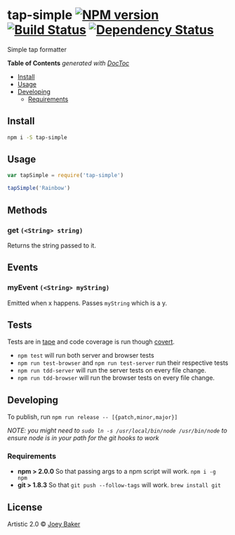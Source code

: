 # tap-simple [![NPM version][npm-image]][npm-url] [![Build Status][travis-image]][travis-url] [![Dependency Status][daviddm-url]][daviddm-image]

Simple tap formatter

<!-- START doctoc generated TOC please keep comment here to allow auto update -->
<!-- DON'T EDIT THIS SECTION, INSTEAD RE-RUN doctoc TO UPDATE -->
**Table of Contents**  *generated with [DocToc](http://doctoc.herokuapp.com/)*

- [Install](#install)
- [Usage](#usage)
- [Developing](#developing)
  - [Requirements](#requirements)

<!-- END doctoc generated TOC please keep comment here to allow auto update -->

## Install

```sh
npm i -S tap-simple
```


## Usage

```js
var tapSimple = require('tap-simple')

tapSimple('Rainbow')
```

## Methods
### get `(<String> string)`
Returns the string passed to it.

## Events
### myEvent `(<String> myString)`
Emitted when x happens. Passes `myString` which is a y.

## Tests
Tests are in [tape](https://github.com/substack/tape) and code coverage is run though [covert](https://github.com/substack/covert).

* `npm test` will run both server and browser tests
* `npm run test-browser` and `npm run test-server` run their respective tests
* `npm run tdd-server` will run the server tests on every file change.
* `npm run tdd-browser` will run the browser tests on every file change.

## Developing
To publish, run `npm run release -- [{patch,minor,major}]`

_NOTE: you might need to `sudo ln -s /usr/local/bin/node /usr/bin/node` to ensure node is in your path for the git hooks to work_

### Requirements
* **npm > 2.0.0** So that passing args to a npm script will work. `npm i -g npm`
* **git > 1.8.3** So that `git push --follow-tags` will work. `brew install git`

## License

Artistic 2.0 © [Joey Baker](byjoeybaker.com)


[npm-url]: https://npmjs.org/package/tap-simple
[npm-image]: https://badge.fury.io/js/tap-simple.svg
[travis-url]: https://travis-ci.org/joeybaker/tap-simple
[travis-image]: https://travis-ci.org/joeybaker/tap-simple.svg?branch=master
[daviddm-url]: https://david-dm.org/joeybaker/tap-simple.svg?theme=shields.io
[daviddm-image]: https://david-dm.org/joeybaker/tap-simple
